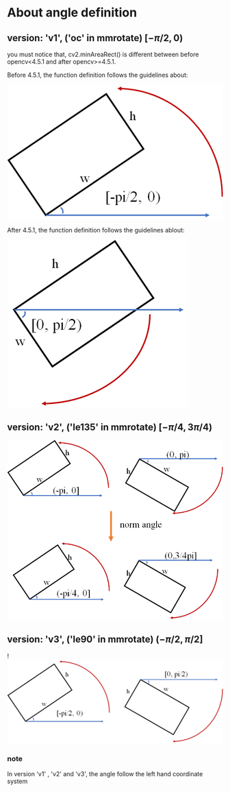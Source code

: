 # About angle definition

## version: 'v1', ('oc' in mmrotate) $[-\pi/2, 0)$

you must notice that, cv2.minAreaRect() is different between before opencv<4.5.1 and after opencv>=4.5.1.

Before 4.5.1, the function definition follows the guidelines about:

<img src="./About_angle_definition.assets/image-20221108171500707.png"/>

After 4.5.1, the function definition follows the guidelines ablout:

<img src="./About_angle_definition.assets/image-20221108173351845.png"/>

## version: 'v2', ('le135' in mmrotate) $[-\pi/4, 3\pi/4 )$

<img src="./About_angle_definition.assets/image-20221108215406484.png"/>

## version: 'v3', ('le90' in mmrotate) $(-\pi/2, \pi/2]$

!<img src="About_angle_definition.assets/image-20221112113850563.png">

### note

In version 'v1' ,  'v2' and 'v3', the angle follow the left hand coordinate system